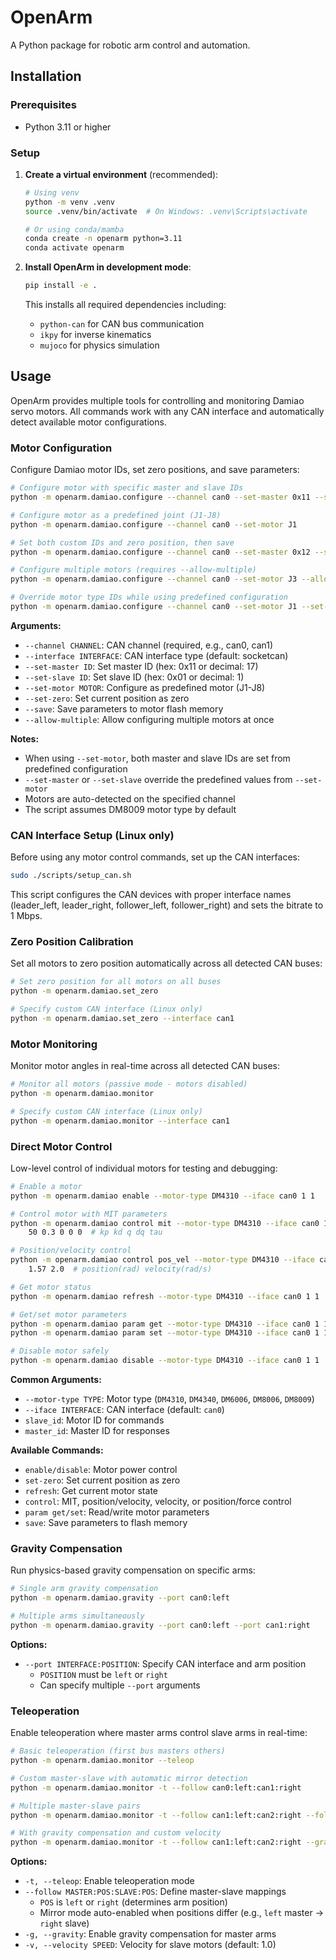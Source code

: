 # OpenArm

A Python package for robotic arm control and automation.

## Installation

### Prerequisites

- Python 3.11 or higher

### Setup

1. **Create a virtual environment** (recommended):

   ```bash
   # Using venv
   python -m venv .venv
   source .venv/bin/activate  # On Windows: .venv\Scripts\activate

   # Or using conda/mamba
   conda create -n openarm python=3.11
   conda activate openarm
   ```

2. **Install OpenArm in development mode**:

   ```bash
   pip install -e .
   ```

   This installs all required dependencies including:
   - `python-can` for CAN bus communication
   - `ikpy` for inverse kinematics
   - `mujoco` for physics simulation

## Usage

OpenArm provides multiple tools for controlling and monitoring Damiao servo motors. All commands work with any CAN interface and automatically detect available motor configurations.

### Motor Configuration

Configure Damiao motor IDs, set zero positions, and save parameters:

```bash
# Configure motor with specific master and slave IDs
python -m openarm.damiao.configure --channel can0 --set-master 0x11 --set-slave 0x01

# Configure motor as a predefined joint (J1-J8)
python -m openarm.damiao.configure --channel can0 --set-motor J1

# Set both custom IDs and zero position, then save
python -m openarm.damiao.configure --channel can0 --set-master 0x12 --set-slave 0x02 --set-zero --save

# Configure multiple motors (requires --allow-multiple)
python -m openarm.damiao.configure --channel can0 --set-motor J3 --allow-multiple --save

# Override motor type IDs while using predefined configuration
python -m openarm.damiao.configure --channel can0 --set-motor J1 --set-master 0x20
```

**Arguments:**

- `--channel CHANNEL`: CAN channel (required, e.g., can0, can1)
- `--interface INTERFACE`: CAN interface type (default: socketcan)
- `--set-master ID`: Set master ID (hex: 0x11 or decimal: 17)
- `--set-slave ID`: Set slave ID (hex: 0x01 or decimal: 1)
- `--set-motor MOTOR`: Configure as predefined motor (J1-J8)
- `--set-zero`: Set current position as zero
- `--save`: Save parameters to motor flash memory
- `--allow-multiple`: Allow configuring multiple motors at once

**Notes:**

- When using `--set-motor`, both master and slave IDs are set from predefined configuration
- `--set-master` or `--set-slave` override the predefined values from `--set-motor`
- Motors are auto-detected on the specified channel
- The script assumes DM8009 motor type by default

### CAN Interface Setup (Linux only)

Before using any motor control commands, set up the CAN interfaces:

```bash
sudo ./scripts/setup_can.sh
```

This script configures the CAN devices with proper interface names (leader_left, leader_right, follower_left, follower_right) and sets the bitrate to 1 Mbps.

### Zero Position Calibration

Set all motors to zero position automatically across all detected CAN buses:

```bash
# Set zero position for all motors on all buses
python -m openarm.damiao.set_zero

# Specify custom CAN interface (Linux only)
python -m openarm.damiao.set_zero --interface can1
```

### Motor Monitoring

Monitor motor angles in real-time across all detected CAN buses:

```bash
# Monitor all motors (passive mode - motors disabled)
python -m openarm.damiao.monitor

# Specify custom CAN interface (Linux only)
python -m openarm.damiao.monitor --interface can1
```

### Direct Motor Control

Low-level control of individual motors for testing and debugging:

```bash
# Enable a motor
python -m openarm.damiao enable --motor-type DM4310 --iface can0 1 1

# Control motor with MIT parameters
python -m openarm.damiao control mit --motor-type DM4310 --iface can0 1 1 \
    50 0.3 0 0 0  # kp kd q dq tau

# Position/velocity control
python -m openarm.damiao control pos_vel --motor-type DM4310 --iface can0 1 1 \
    1.57 2.0  # position(rad) velocity(rad/s)

# Get motor status
python -m openarm.damiao refresh --motor-type DM4310 --iface can0 1 1

# Get/set motor parameters
python -m openarm.damiao param get --motor-type DM4310 --iface can0 1 1 over_voltage
python -m openarm.damiao param set --motor-type DM4310 --iface can0 1 1 max_speed 10.0

# Disable motor safely
python -m openarm.damiao disable --motor-type DM4310 --iface can0 1 1
```

**Common Arguments:**

- `--motor-type TYPE`: Motor type (`DM4310`, `DM4340`, `DM6006`, `DM8006`, `DM8009`)
- `--iface INTERFACE`: CAN interface (default: `can0`)
- `slave_id`: Motor ID for commands
- `master_id`: Master ID for responses

**Available Commands:**

- `enable/disable`: Motor power control
- `set-zero`: Set current position as zero
- `refresh`: Get current motor state
- `control`: MIT, position/velocity, velocity, or position/force control
- `param get/set`: Read/write motor parameters
- `save`: Save parameters to flash memory

### Gravity Compensation

Run physics-based gravity compensation on specific arms:

```bash
# Single arm gravity compensation
python -m openarm.damiao.gravity --port can0:left

# Multiple arms simultaneously
python -m openarm.damiao.gravity --port can0:left --port can1:right
```

**Options:**

- `--port INTERFACE:POSITION`: Specify CAN interface and arm position
  - `POSITION` must be `left` or `right`
  - Can specify multiple `--port` arguments

### Teleoperation

Enable teleoperation where master arms control slave arms in real-time:

```bash
# Basic teleoperation (first bus masters others)
python -m openarm.damiao.monitor --teleop

# Custom master-slave with automatic mirror detection
python -m openarm.damiao.monitor -t --follow can0:left:can1:right

# Multiple master-slave pairs
python -m openarm.damiao.monitor -t --follow can1:left:can2:right --follow can0:right:can3:left

# With gravity compensation and custom velocity
python -m openarm.damiao.monitor -t --follow can1:left:can2:right --gravity --velocity 5
```

**Options:**

- `-t, --teleop`: Enable teleoperation mode
- `--follow MASTER:POS:SLAVE:POS`: Define master-slave mappings
  - `POS` is `left` or `right` (determines arm position)
  - Mirror mode auto-enabled when positions differ (e.g., `left` master → `right` slave)
- `-g, --gravity`: Enable gravity compensation for master arms
- `-v, --velocity SPEED`: Velocity for slave motors (default: 1.0)
